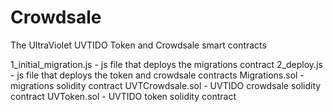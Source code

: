 # Crowdsale
The UltraViolet UVTIDO Token and Crowdsale smart contracts

1_initial_migration.js - js file that deploys the migrations contract
2_deploy.js - js file that deploys the token and crowdsale contracts
Migrations.sol - migrations solidity contract
UVTCrowdsale.sol - UVTIDO crowdsale solidity contract
UVToken.sol - UVTIDO token solidity contract
